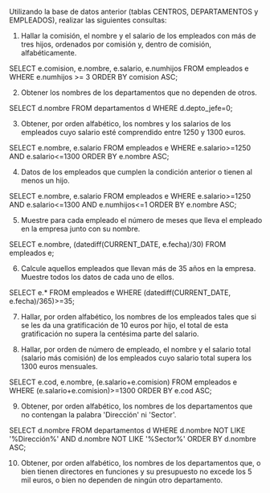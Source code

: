 Utilizando la base de datos anterior (tablas CENTROS, DEPARTAMENTOS y EMPLEADOS), realizar las siguientes consultas:

1.	Hallar la comisión, el nombre y el salario de los empleados con más de tres hijos, ordenados por comisión y, dentro de comisión, alfabéticamente.

SELECT e.comision, e.nombre, e.salario, e.numhijos
FROM empleados e
WHERE e.numhijos >= 3
ORDER BY comision ASC;

2.	Obtener los nombres de los departamentos que no dependen de otros.

SELECT d.nombre
FROM departamentos d
WHERE d.depto_jefe=0;

3.	Obtener, por orden alfabético, los nombres y los salarios de los empleados cuyo salario esté comprendido entre 1250 y 1300 euros.

SELECT e.nombre, e.salario
FROM empleados e
WHERE e.salario>=1250 AND e.salario<=1300
ORDER BY e.nombre ASC;

4.	Datos de los empleados que cumplen la condición anterior o tienen al menos un hijo.

SELECT e.nombre, e.salario
FROM empleados e
WHERE e.salario>=1250 AND e.salario<=1300 AND e.numhijos<=1
ORDER BY e.nombre ASC;

5.	Muestre para cada empleado el número de meses que lleva el empleado en la empresa junto con su nombre.

SELECT e.nombre, (datediff(CURRENT_DATE, e.fecha)/30)
FROM empleados e;

6.	Calcule aquellos empleados que llevan más de 35 años en la empresa. Muestre todos los datos de cada uno de ellos.

SELECT e.*
FROM empleados e
WHERE (datediff(CURRENT_DATE, e.fecha)/365)>=35;

7.	Hallar, por orden alfabético, los nombres de los empleados tales que si se les da una gratificación de 10 euros por hijo, el total de esta gratificación no supera la centésima parte del salario.



8.	Hallar, por orden de número de empleado, el nombre y el salario total (salario más comisión) de los empleados cuyo salario total supera los 1300 euros mensuales.

SELECT e.cod, e.nombre, (e.salario+e.comision)
FROM empleados e 
WHERE (e.salario+e.comision)>=1300
ORDER BY e.cod ASC;

9.	Obtener, por orden alfabético, los nombres de los departamentos que no contengan la palabra 'Dirección' ni 'Sector'.

SELECT d.nombre
FROM departamentos d
WHERE d.nombre NOT LIKE '%Dirección%' AND d.nombre NOT LIKE '%Sector%'
ORDER BY d.nombre ASC;

10.	Obtener, por orden alfabético, los nombres de los departamentos que, o bien tienen directores en funciones y su presupuesto no excede los 5 mil euros, o bien no dependen de ningún otro departamento.
